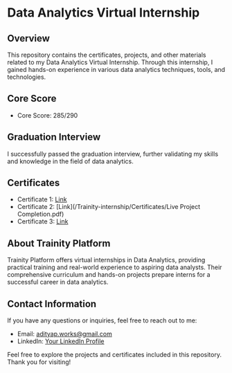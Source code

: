 # Data Analytics Virtual Internship

## Overview
This repository contains the certificates, projects, and other materials related to my Data Analytics Virtual Internship. Through this internship, I gained hands-on experience in various data analytics techniques, tools, and technologies.

## Core Score
- Core Score: 285/290

## Graduation Interview
I successfully passed the graduation interview, further validating my skills and knowledge in the field of data analytics.

<!-- Add more projects as needed -->

## Certificates
- Certificate 1: [Link](/Trainity-internship/Certificates/TrainingCertificate.pdf)
- Certificate 2: [Link](/Trainity-internship/Certificates/Live Project Completion.pdf)
- Certificate 3: [Link](/Trainity-internship/Certificates/InternshipCertificate.pdf)

## About Trainity Platform
Trainity Platform offers virtual internships in Data Analytics, providing practical training and real-world experience to aspiring data analysts. Their comprehensive curriculum and hands-on projects prepare interns for a successful career in data analytics.

## Contact Information
If you have any questions or inquiries, feel free to reach out to me:
- Email: adityap.works@gmail.com
- LinkedIn: [Your LinkedIn Profile](https://www.linkedin.com/in/aditya-palande-256787273/)
  
  

Feel free to explore the projects and certificates included in this repository. Thank you for visiting!


